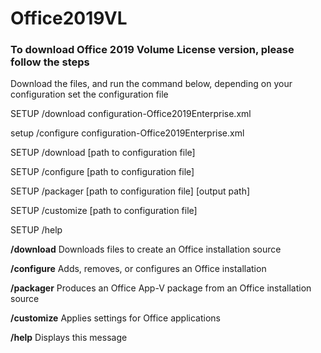 # Office2019VL

### To download Office 2019 Volume License version, please follow the steps 

Download the files, and run the command below, depending on your configuration set the configuration file

SETUP /download configuration-Office2019Enterprise.xml

setup /configure configuration-Office2019Enterprise.xml



SETUP /download [path to configuration file]

SETUP /configure [path to configuration file]

SETUP /packager [path to configuration file] [output path]

SETUP /customize [path to configuration file]

SETUP /help



 **/download** Downloads files to create an Office installation source
 
 **/configure** Adds, removes, or configures an Office installation
 
 **/packager** Produces an Office App-V package from an Office installation source

 **/customize** Applies settings for Office applications

 **/help** Displays this message


